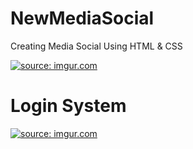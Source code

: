 # NewMediaSocial
Creating Media Social Using HTML &amp; CSS

<a href="https://imgur.com/KD8KGj8"><img src="https://i.imgur.com/KD8KGj8.png" title="source: imgur.com" /></a>
# Login System
<a href="https://imgur.com/TvyTKER"><img src="https://i.imgur.com/TvyTKER.png" title="source: imgur.com" /></a>
